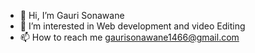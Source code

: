 - 👋 Hi, I’m Gauri Sonawane
- 👀 I’m interested in Web development and video Editing
- 📫 How to reach me gaurisonawane1466@gmail.com
